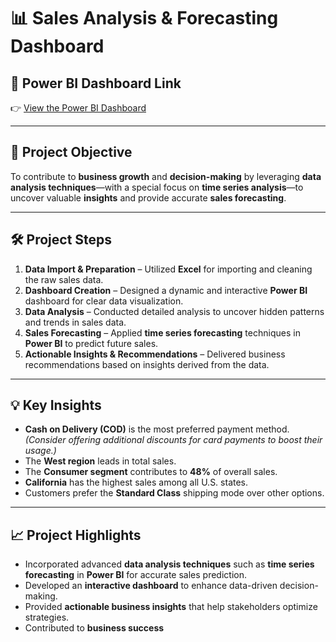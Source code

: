 # 📊 Sales Analysis & Forecasting Dashboard

## 🔗 Power BI Dashboard Link

👉 [View the Power BI Dashboard](https://app.powerbi.com/links/eAYJl6g25e?ctid=c6e549b3-5f45-4032-aae9-d4244dc5b2c4&pbi_source=linkShare)

---

## 🚀 Project Objective

To contribute to **business growth** and **decision-making** by leveraging **data analysis techniques**—with a special focus on **time series analysis**—to uncover valuable **insights** and provide accurate **sales forecasting**.

---

## 🛠️ Project Steps

1. **Data Import & Preparation** – Utilized **Excel** for importing and cleaning the raw sales data.
2. **Dashboard Creation** – Designed a dynamic and interactive **Power BI** dashboard for clear data visualization.
3. **Data Analysis** – Conducted detailed analysis to uncover hidden patterns and trends in sales data.
4. **Sales Forecasting** – Applied **time series forecasting** techniques in **Power BI** to predict future sales.
5. **Actionable Insights & Recommendations** – Delivered business recommendations based on insights derived from the data.

---

## 💡 Key Insights

- **Cash on Delivery (COD)** is the most preferred payment method. *(Consider offering additional discounts for card payments to boost their usage.)*
- The **West region** leads in total sales.
- The **Consumer segment** contributes to **48%** of overall sales.
- **California** has the highest sales among all U.S. states.
- Customers prefer the **Standard Class** shipping mode over other options.

---

## 📈 Project Highlights

- Incorporated advanced **data analysis techniques** such as **time series forecasting** in **Power BI** for accurate sales prediction.
- Developed an **interactive dashboard** to enhance data-driven decision-making.
- Provided **actionable business insights** that help stakeholders optimize strategies.
- Contributed to **business success**

